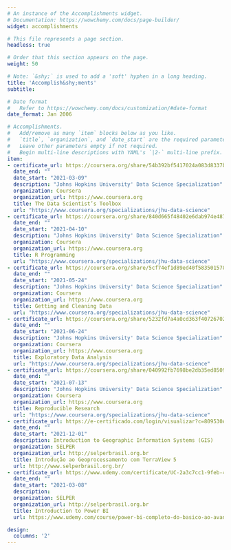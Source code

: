 ```yaml
---
# An instance of the Accomplishments widget.
# Documentation: https://wowchemy.com/docs/page-builder/
widget: accomplishments

# This file represents a page section.
headless: true

# Order that this section appears on the page.
weight: 50

# Note: `&shy;` is used to add a 'soft' hyphen in a long heading.
title: 'Accomplish&shy;ments'
subtitle:

# Date format
#   Refer to https://wowchemy.com/docs/customization/#date-format
date_format: Jan 2006

# Accomplishments.
#   Add/remove as many `item` blocks below as you like.
#   `title`, `organization`, and `date_start` are the required parameters.
#   Leave other parameters empty if not required.
#   Begin multi-line descriptions with YAML's `|2-` multi-line prefix.
item:
- certificate_url: https://coursera.org/share/54b392bf5417024a083d8337b6b4a0c5
  date_end: ""
  date_start: "2021-03-09"
  description: "Johns Hopkins University' Data Science Specialization"
  organization: Coursera
  organization_url: https://www.coursera.org
  title: The Data Scientist’s Toolbox
  url: "https://www.coursera.org/specializations/jhu-data-science"
- certificate_url: https://coursera.org/share/840d665f48402e6dab974e4872525a9d
  date_end: ""
  date_start: "2021-04-10"
  description: "Johns Hopkins University' Data Science Specialization"
  organization: Coursera
  organization_url: https://www.coursera.org
  title: R Programming
  url: "https://www.coursera.org/specializations/jhu-data-science"
- certificate_url: https://coursera.org/share/5cf74ef1d89ed40f58350157834970b8
  date_end: ""
  date_start: "2021-05-24"
  description: "Johns Hopkins University' Data Science Specialization"
  organization: Coursera
  organization_url: https://www.coursera.org
  title: Getting and Cleaning Data
  url: "https://www.coursera.org/specializations/jhu-data-science"
- certificate_url: https://coursera.org/share/5232fd7a4a0cd363f407267027eabaae
  date_end: ""
  date_start: "2021-06-24"
  description: "Johns Hopkins University' Data Science Specialization"
  organization: Coursera
  organization_url: https://www.coursera.org
  title: Exploratory Data Analysis
  url: "https://www.coursera.org/specializations/jhu-data-science"
- certificate_url: https://coursera.org/share/040992fb7698be2db35ed850962181c0
  date_end: ""
  date_start: "2021-07-13"
  description: "Johns Hopkins University' Data Science Specialization"
  organization: Coursera
  organization_url: https://www.coursera.org
  title: Reproducible Research
  url: "https://www.coursera.org/specializations/jhu-data-science"
- certificate_url: https://e-certificado.com/login/visualizar?c=809530A69A278DF5583650
  date_end: ""
  date_start: "2021-12-01"
  description: Introduction to Geographic Information Systems (GIS)
  organization: SELPER
  organization_url: http://selperbrasil.org.br
  title: Introdução ao Geoprocessamento com TerraView 5
  url: http://www.selperbrasil.org.br/
- certificate_url: https://www.udemy.com/certificate/UC-2a3c7cc1-9feb-489e-8a06-49ceb3e826ac/
  date_end: ""
  date_start: "2021-03-08"
  description: 
  organization: SELPER
  organization_url: http://selperbrasil.org.br
  title: Introduction to Power BI
  url: https://www.udemy.com/course/power-bi-completo-do-basico-ao-avancado/

design:
  columns: '2' 
---
```

